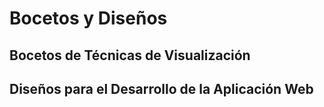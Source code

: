 # Bocetos y Diseños

## Bocetos de Técnicas de Visualización

## Diseños para el Desarrollo de la Aplicación Web



